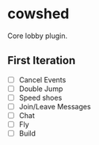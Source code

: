 # cowshed
Core lobby plugin.

## First Iteration

* [ ] Cancel Events
* [ ] Double Jump
* [ ] Speed shoes
* [ ] Join/Leave Messages
* [ ] Chat
* [ ] Fly
* [ ] Build
